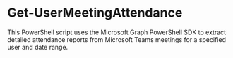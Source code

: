 # Get-UserMeetingAttendance
 This PowerShell script uses the Microsoft Graph PowerShell SDK to extract detailed attendance reports from Microsoft Teams meetings for a specified user and date range.

